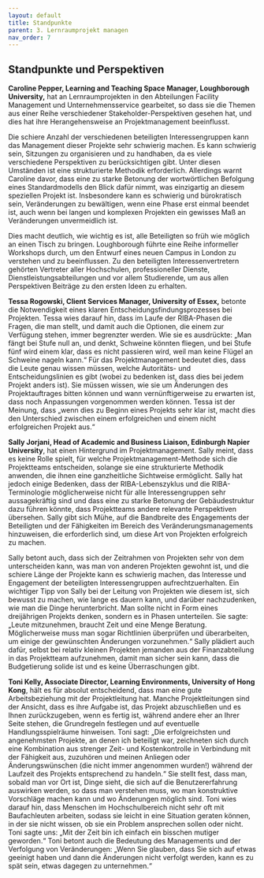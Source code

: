 ```yaml
---
layout: default
title: Standpunkte
parent: 3. Lernraumprojekt managen
nav_order: 7
---
```


## Standpunkte und Perspektiven
**Caroline Pepper, Learning and Teaching Space Manager, Loughborough
University,** hat an Lernraumprojekten in den Abteilungen Facility
Management und Unternehmensservice gearbeitet, so dass sie die Themen
aus einer Reihe verschiedener Stakeholder-Perspektiven gesehen hat, und
dies hat ihre Herangehensweise an Projektmanagement beeinflusst.

Die schiere Anzahl der verschiedenen beteiligten Interessengruppen kann
das Management dieser Projekte sehr schwierig machen. Es kann schwierig sein, Sitzungen zu organisieren und zu handhaben, da es viele
verschiedene Perspektiven zu berücksichtigen gibt. Unter diesen
Umständen ist eine strukturierte Methodik erforderlich. Allerdings warnt Caroline davor, dass eine zu starke Betonung der wortwörtlichen Befolgung
eines Standardmodells den Blick dafür nimmt, was einzigartig an
diesem speziellen Projekt ist. Insbesondere kann es schwierig und
bürokratisch sein, Veränderungen zu bewältigen, wenn eine Phase erst
einmal beendet ist, auch wenn bei langen und komplexen Projekten ein
gewisses Maß an Veränderungen unvermeidlich ist.

Dies macht deutlich, wie wichtig es ist, alle Beteiligten so früh wie
möglich an einen Tisch zu bringen. Loughborough führte eine Reihe
informeller Workshops durch, um den Entwurf eines neuen Campus in London
zu verstehen und zu beeinflussen. Zu den beteiligten
Interessenvertretern gehörten Vertreter aller Hochschulen,
professioneller Dienste, Dienstleistungsabteilungen und vor allem
Studierende, um aus allen Perspektiven Beiträge zu den ersten Ideen zu
erhalten.

**Tessa Rogowski, Client Services Manager, University of Essex,**
betonte die Notwendigkeit eines klaren Entscheidungsfindungsprozesses
bei Projekten. Tessa wies darauf hin, dass im Laufe der RIBA-Phasen die
Fragen, die man stellt, und damit auch die Optionen, die einem zur
Verfügung stehen, immer begrenzter werden. Wie sie es ausdrückte: „Man
fängt bei Stufe null an, und denkt, Schweine könnten fliegen, und bei
Stufe fünf wird einem klar, dass es nicht passieren wird, weil man keine
Flügel an Schweine nageln kann.“ Für das Projektmanagement bedeutet dies,
dass die Leute genau wissen müssen, welche Autoritäts- und
Entscheidungslinien es gibt (wobei zu bedenken ist, dass dies bei jedem
Projekt anders ist). Sie müssen wissen, wie sie um Änderungen des
Projektauftrages bitten können und wann vernünftigerweise zu erwarten
ist, dass noch Anpassungen vorgenommen werden können. Tessa ist der
Meinung, dass „wenn dies zu Beginn eines Projekts sehr klar ist, macht
dies den Unterschied zwischen einem erfolgreichen und einem nicht
erfolgreichen Projekt aus.“

**Sally Jorjani, Head of Academic and Business Liaison, Edinburgh Napier
University**, hat einen Hintergrund im Projektmanagement. Sally meint,
dass es keine Rolle spielt, für welche Projektmanagement-Methode sich
die Projektteams entscheiden, solange sie eine strukturierte Methodik
anwenden, die ihnen eine ganzheitliche Sichtweise ermöglicht. Sally hat
jedoch einige Bedenken, dass der RIBA-Lebenszyklus und die
RIBA-Terminologie möglicherweise nicht für alle Interessengruppen sehr
aussagekräftig sind und dass eine zu starke Betonung der Gebäudestruktur
dazu führen könnte, dass Projektteams andere relevante Perspektiven
übersehen. Sally gibt sich Mühe, auf die Bandbreite des Engagements der
Beteiligten und der Fähigkeiten im Bereich des Veränderungsmanagements
hinzuweisen, die erforderlich sind, um diese Art von Projekten
erfolgreich zu machen.

Sally betont auch, dass sich der Zeitrahmen von Projekten sehr von dem
unterscheiden kann, was man von anderen Projekten gewohnt ist, und die
schiere Länge der Projekte kann es schwierig machen, das Interesse und
Engagement der beteiligten Interessengruppen aufrechtzuerhalten. Ein
wichtiger Tipp von Sally bei der Leitung von Projekten wie diesem ist,
sich bewusst zu machen, wie lange es dauern kann, und darüber
nachzudenken, wie man die Dinge herunterbricht. Man sollte nicht in Form
eines dreijährigen Projekts denken, sondern es in Phasen unterteilen.
Sie sagte: „Leute mitzunehmen, braucht Zeit und eine Menge Beratung.
Möglicherweise muss man sogar Richtlinien überprüfen und überarbeiten,
um einige der gewünschten Änderungen vorzunehmen.“ Sally plädiert auch
dafür, selbst bei relativ kleinen Projekten jemanden aus der
Finanzabteilung in das Projektteam aufzunehmen, damit man sicher sein
kann, dass die Budgetierung solide ist und es keine Überraschungen gibt.

**Toni Kelly, Associate Director, Learning Environments, University of
Hong Kong**, hält es für absolut entscheidend, dass man eine gute
Arbeitsbeziehung mit der Projektleitung hat. Manche Projektleitungen sind
der Ansicht, dass es ihre Aufgabe ist, das Projekt abzuschließen und es Ihnen
zurückzugeben, wenn es fertig ist, während andere eher an Ihrer Seite
stehen, die Grundregeln festlegen und auf eventuelle Handlungsspielräume
hinweisen. Toni sagt: „Die erfolgreichsten und angenehmsten Projekte, an
denen ich beteiligt war, zeichneten sich durch eine Kombination aus
strenger Zeit- und Kostenkontrolle in Verbindung mit der Fähigkeit aus,
zuzuhören und meinen Anliegen oder Änderungswünschen (die nicht immer
angenommen wurden!) während der Laufzeit des Projekts entsprechend zu
handeln.“ Sie stellt fest, dass man, sobald man vor Ort ist, Dinge sieht,
die sich auf die Benutzererfahrung auswirken werden, so dass man
verstehen muss, wo man konstruktive Vorschläge machen kann und wo
Änderungen möglich sind. Toni wies darauf hin, dass Menschen im
Hochschulbereich nicht sehr oft mit Baufachleuten arbeiten, sodass sie
leicht in eine Situation geraten können, in der sie nicht wissen, ob sie
ein Problem ansprechen sollen oder nicht. Toni sagte uns: „Mit der Zeit
bin ich einfach ein bisschen mutiger geworden.“ Toni betont auch die
Bedeutung des Managements und der Verfolgung von Veränderungen: „Wenn
Sie glauben, dass Sie sich auf etwas geeinigt haben und dann die
Änderungen nicht verfolgt werden, kann es zu spät sein, etwas dagegen zu
unternehmen.“
